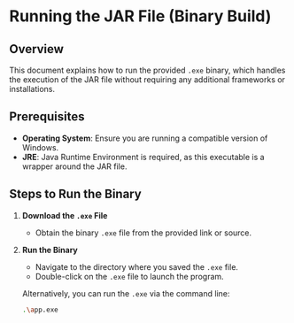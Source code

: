 # Running the JAR File (Binary Build)

## Overview
This document explains how to run the provided `.exe` binary, which handles the execution of the JAR file without requiring any additional frameworks or installations.

## Prerequisites
- **Operating System**: Ensure you are running a compatible version of Windows.
- **JRE**: Java Runtime Environment is required, as this executable is a wrapper around the JAR file.

## Steps to Run the Binary

1. **Download the `.exe` File**
   - Obtain the binary `.exe` file from the provided link or source.

2. **Run the Binary**
   - Navigate to the directory where you saved the `.exe` file.
   - Double-click on the `.exe` file to launch the program.
   
   Alternatively, you can run the `.exe` via the command line:
   ```bash
   .\app.exe
   ```
